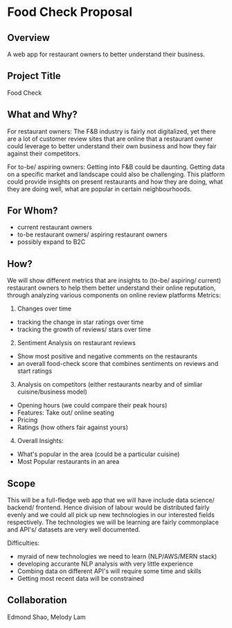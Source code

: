 # Food Check Proposal 

## Overview
A web app for restaurant owners to better understand their business. 

## Project Title
Food Check

## What and Why?
For restaurant owners:
The F&B industry is fairly not digitalized, yet there are a lot of customer review sites that are online that a restaurant
owner could leverage to better understand their own business and how they fair against their competitors. 

For to-be/ aspiring owners: 
Getting into F&B could be daunting. Getting data on a specific market and landscape could also be challenging. This platform 
could provide insights on present restaurants and how they are doing, what they are doing well, what are popular in certain 
neighbourhoods. 

## For Whom?
- current restaurant owners 
- to-be restaurant owners/ aspiring restaurant owners 
- possibly expand to B2C

## How? 
We will show different metrics that are insights to (to-be/ aspiring/ current) restaurant owners to help them better understand their 
online reputation, through analyzing various components on online review platforms 
Metrics: 
1. Changes over time 
- tracking the change in star ratings over time 
- tracking the growth of reviews/ stars over time 

2. Sentiment Analysis on restaurant reviews 
- Show most positive and negative comments on the restaurants 
- an overall food-check score that combines sentiments on reviews and start ratings 

3. Analysis on competitors (either restaurants nearby and of simliar cuisine/business model) 
- Opening hours (we could compare their peak hours) 
- Features: Take out/ online seating
- Pricing 
- Ratings (how others fair against yours) 

4. Overall Insights:
- What's popular in the area (could be a particular cuisine) 
- Most Popular restaurants in an area 

## Scope 
This will be a full-fledge web app that we will have include data science/ backend/ frontend. Hence division of labour would 
be distributed fairly evenly and we could all pick up new technologies in our interested fields respectively.
The technologies we will be learning are fairly commonplace and API's/ datasets are very well documented.

Difficulties: 
- myraid of new technologies we need to learn (NLP/AWS/MERN stack) 
- developing accurante NLP analysis with very little experience 
- Combing data on different API's will require some time and skills
- Getting most recent data will be constrained 

## Collaboration 
Edmond Shao, Melody Lam

